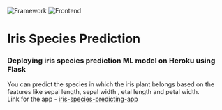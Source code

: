 <img src="https://camo.githubusercontent.com/b9999ffc446bb0e071a5a04a4aee0f27d853d2d2/68747470733a2f2f696d672e736869656c64732e696f2f62616467652f4672616d65776f726b2d466c61736b2d726564" alt="Framework" data-canonical-src="https://img.shields.io/badge/Framework-Flask-red" style="max-width:100%;">  <img src="https://camo.githubusercontent.com/74db01b54c339eaa3f6bf82a0bda576e0c0fa8c0/68747470733a2f2f696d672e736869656c64732e696f2f62616467652f46726f6e74656e642d48544d4c2f4353532f4a532d677265656e" alt="Frontend" data-canonical-src="https://img.shields.io/badge/Frontend-HTML/CSS/JS-green" style="max-width:100%;">
# Iris Species Prediction
### Deploying iris species prediction ML model on Heroku using Flask

  You can predict the species in which the iris plant belongs based on the features like sepal length, sepal width , etal length and petal width.
  <br/>
Link for the app - [iris-species-predicting-app](https://iris-species-predicting-app.herokuapp.com/)


